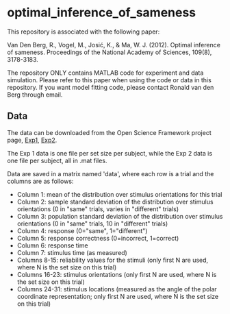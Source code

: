 # optimal\_inference\_of\_sameness

This repository is associated with the following paper: 

Van Den Berg, R., Vogel, M., Josić, K., & Ma, W. J. (2012). Optimal inference of sameness. Proceedings of the National Academy of Sciences, 109(8), 3178-3183.

The repository ONLY contains MATLAB code for experiment and data simulation. Please refer to this paper when using the code or data in this repository. If you want model fitting code, please contact Ronald van den Berg through email.

## Data

The data can be downloaded from the Open Science Framework project page, [Exp1](https://osf.io/t4c5m), [Exp2](https://osf.io/mznwy).

The Exp 1 data is one file per set size per subject, while the Exp 2 data is one file per subject, all in .mat files.

Data are saved in a matrix named 'data', where each row is a trial and the columns are as follows:

- Column 1: mean of the distribution over stimulus orientations for this trial
- Column 2: sample standard deviation of the distribution over stimulus orientations (0 in "same" trials, varies in "different" trials)
- Column 3: population standard deviation of the distribution over stimulus orientations (0 in "same" trials, 10 in "different" trials)
- Column 4: response (0="same", 1="different")
- Column 5: response correctness (0=incorrect, 1=correct)
- Column 6: response time
- Column 7: stimulus time (as measured)
- Columns 8-15: reliability values for the stimuli (only first N are used, where N is the set size on this trial)
- Columns 16-23: stimulus orientations (only first N are used, where N is the set size on this trial)
- Columns 24-31: stimulus locations (measured as the angle of the polar coordinate representation; only first N are used, where N is the set size on this trial)

